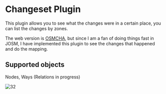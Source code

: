 # Changeset Plugin

This plugin allows you to see what the changes were in a certain place, you can list the changes by zones. 

The web version is [OSMCHA](https://osmcha.mapbox.com/), but since I am a fan of doing things fast in JOSM, I have implemented this plugin to see the changes that happened and do the mapping.


## Supported objects

Nodes, Ways (Relations in progress)


![32](https://user-images.githubusercontent.com/1152236/35761508-5b9a4670-0857-11e8-9c00-f0aa672f7089.gif)
